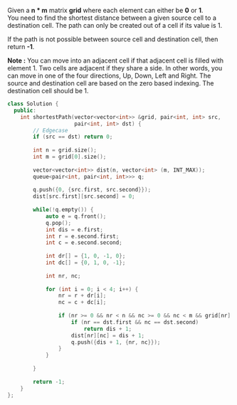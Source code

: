 Given a **n * m** matrix **grid** where each element can either be **0** or **1**. You need to find the shortest distance between a given source cell to a destination cell. The path can only be created out of a cell if its value is 1. 

If the path is not possible between source cell and destination cell, then return **-1**.

**Note :** You can move into an adjacent cell if that adjacent cell is filled with element 1. Two cells are adjacent if they share a side. In other words, you can move in one of the four directions, Up, Down, Left and Right. The source and destination cell are based on the zero based indexing. The destination cell should be 1.

```cpp
class Solution {
  public:
    int shortestPath(vector<vector<int>> &grid, pair<int, int> src,
                     pair<int, int> dst) {
        // Edgecase
        if (src == dst) return 0;                 
        
        int n = grid.size();
        int m = grid[0].size();
        
        vector<vector<int>> dist(n, vector<int> (m, INT_MAX));
        queue<pair<int, pair<int, int>>> q;
        
        q.push({0, {src.first, src.second}});
        dist[src.first][src.second] = 0;
        
        while(!q.empty()) {
            auto e = q.front();
            q.pop();
            int dis = e.first;
            int r = e.second.first;
            int c = e.second.second;
            
            int dr[] = {1, 0, -1, 0};
            int dc[] = {0, 1, 0, -1};
            
            int nr, nc;
            
            for (int i = 0; i < 4; i++) {
                nr = r + dr[i];
                nc = c + dc[i];
                
                if (nr >= 0 && nr < n && nc >= 0 && nc < m && grid[nr][nc] && dis + 1 < dist[nr][nc]) {
                    if (nr == dst.first && nc == dst.second)
                        return dis + 1;
                    dist[nr][nc] = dis + 1;
                    q.push({dis + 1, {nr, nc}});
                }
            }
            
        }
        
        return -1;
    }
};

```